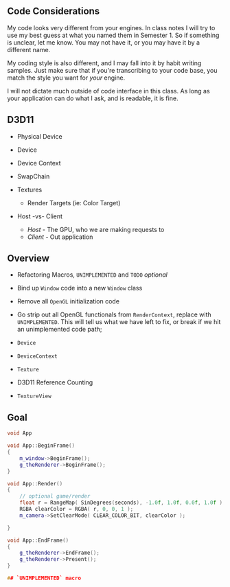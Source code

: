 ## Code Considerations
My code looks very different from your engines.  In class notes I will try to use my best guess at what you named them in Semester 1.  So if something is unclear, let me know.  You may not have it, or you may have it by a different name. 

My coding style is also different, and I may fall into it by habit writing samples.  Just make sure that if you're transcribing to your code base, you match the style you want for *your* engine. 

I will not dictate much outside of code interface in this class.  As long as your application can do what I ask, and is readable, it is fine.  


## D3D11

- Physical Device
- Device
- Device Context
- SwapChain
- Textures
  - Render Targets (ie: Color Target)

- Host -vs- Client
  - *Host* - The GPU, who we are making requests to
  - *Client* - Out application


## Overview

- Refactoring Macros, `UNIMPLEMENTED` and `TODO` *optional*
- Bind up `Window` code into a new `Window` class
- Remove all `OpenGL` initialization code
- Go strip out all OpenGL functionals from `RenderContext`, replace with `UNIMPLEMENTED`.  This will tell us what we have left to fix, or break if we hit an unimplemented code path; 


- `Device`
- `DeviceContext`
- `Texture`
- D3D11 Reference Counting
- `TextureView`


## Goal 

```cpp
void App

void App::BeginFrame()
{
    m_window->BeginFrame(); 
    g_theRenderer->BeginFrame(); 
}

void App::Render()
{
    // optional game/render
    float r = RangeMap( SinDegrees(seconds), -1.0f, 1.0f, 0.0f, 1.0f ); 
    RGBA clearColor = RGBA( r, 0, 0, 1 ); 
    m_camera->SetClearMode( CLEAR_COLOR_BIT, clearColor ); 

}

void App::EndFrame()
{
    g_theRenderer->EndFrame();
    g_theRenderer->Present(); 
}

## `UNIMPLEMENTED` macro
